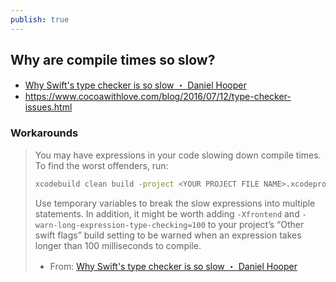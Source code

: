 ```yaml
---
publish: true
---
```

## Why are compile times so slow? 
- [Why Swift's type checker is so slow ・ Daniel Hooper](https://danielchasehooper.com/posts/why-swift-is-slow/)
- https://www.cocoawithlove.com/blog/2016/07/12/type-checker-issues.html 

### Workarounds 
> You may have expressions in your code slowing down compile times. To find the worst offenders, run:
> 
> ```sh
> xcodebuild clean build -project <YOUR PROJECT FILE NAME>.xcodeproj/ OTHER_SWIFT_FLAGS="-Xfrontend -debug-time-expression-type-checking" | grep -Ei '^\d+\.\d+ms\t/.+$' | sort -r
> ```
> Use temporary variables to break the slow expressions into multiple statements. In addition, it might be worth adding `-Xfrontend` and `-warn-long-expression-type-checking=100` to your project’s “Other swift flags” build setting to be warned when an expression takes longer than 100 milliseconds to compile.
> - From: [Why Swift's type checker is so slow ・ Daniel Hooper](https://danielchasehooper.com/posts/why-swift-is-slow/)

